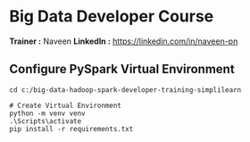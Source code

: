 # Big Data Developer Course

**Trainer :** Naveen
**LinkedIn :** https://linkedin.com/in/naveen-pn


## Configure PySpark Virtual Environment

```shell
cd c:/big-data-hadoop-spark-developer-training-simplilearn

# Create Virtual Environment
python -m venv venv
.\Scripts\activate
pip install -r requirements.txt
```



